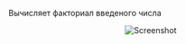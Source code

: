 Вычисляет факториал введеного числа

<center> 
 <img src='./screenshot.jpg' alt='Screenshot'/>
</center>
